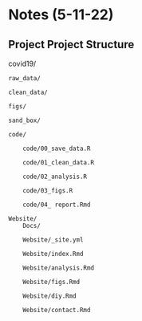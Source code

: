 # Notes (5-11-22)

## Project Project Structure 

covid19/
  
    raw_data/
  
    clean_data/
  
    figs/
  
    sand_box/
  
    code/
    
        code/00_save_data.R
    
        code/01_clean_data.R
        
        code/02_analysis.R
        
        code/03_figs.R
    
        code/04_ report.Rmd
  
    Website/
        Docs/
   
        Website/_site.yml
    
        Website/index.Rmd
        
        Website/analysis.Rmd
    
        Website/figs.Rmd
    
        Website/diy.Rmd
    
        Website/contact.Rmd

